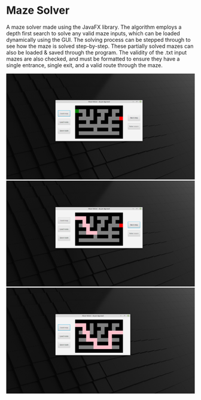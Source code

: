 # Maze Solver

A maze solver made using the JavaFX library. The algorithm employs a depth first search to solve any valid maze inputs, which can be loaded dynamically using the GUI. The solving process can be stepped through to see how the maze is solved step-by-step. These partially solved mazes can also be loaded & saved through the program. The validity of the .txt input mazes are also checked, and must be formatted to ensure they have a single entrance, single exit, and a valid route through the maze.

![Start](./images/start.png)
![Solving](./images/solving.png)
![Solved](./images/solved.png)
